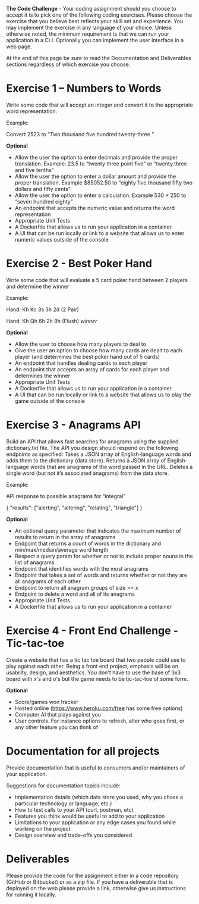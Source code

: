 
 
**The Code Challenge** - Your coding assignment should you choose to accept it is to pick one of the following coding exercises. Please choose the exercise that you believe best reflects your skill set and experience. You may implement the exercise in any language of your choice. Unless otherwise noted, the minimum requirement is that we can run your application in a CLI. Optionally you can implement the user interface in a web page. 

At the end of this page be sure to read the Documentation and Deliverables sections regardless of which exercise you choose.

Exercise 1 – Numbers to Words
===================
Write some code that will accept an integer and convert it to the appropriate word representation.

Example:

Convert 2523 to "Two thousand five hundred twenty-three "

**Optional**
- Allow the user the option to enter decimals and provide the proper translation. Example: 23.5 to “twenty three point five” or “twenty three and five tenths”
- Allow the user the option to enter a dollar amount and provide the proper translation. Example $85052.50 to “eighty five thousand fifty two dollars and fifty cents”
- Allow the user the option to enter a calculation. Example 530 + 250 to “seven hundred eighty”
- An endpoint that accepts the numeric value and returns the word representation
- Appropriate Unit Tests
- A Dockerfile that allows us to run your application in a container
- A UI that can be run locally or link to a website that allows us to enter numeric values outside of the console


Exercise 2 - Best Poker Hand
===================

Write some code that will evaluate a 5 card poker hand between 2 players and determine the winner

Example:

Hand: Kh Kc 3s 3h 2d (2 Pair)

Hand: Kh Qh 6h 2h 9h (Flush) *winner*

**Optional**
- Allow the user to choose how many players to deal to
- Give the user an option to choose how many cards are dealt to each player (and determines the best poker hand out of 5 cards)
- An endpoint that handles dealing cards to each player
- An endpoint that accepts an array of cards for each player and determines the winner 
- Appropriate Unit Tests
- A Dockerfile that allows us to run your application in a container
- A UI that can be run locally or link to a website that allows us to play the game outside of the console


Exercise 3 - Anagrams API
===================

Build an API that allows fast searches for anagrams using the supplied dictionary.txt file. The API you design should respond on the following endpoints as specified:
Takes a JSON array of English-language words and adds them to the dictionary (data store).
Returns a JSON array of English-language words that are anagrams of the word passed in the URL. 
Deletes a single word (but not it’s associated anagrams) from the data store.

Example:

API response to possible anagrams for “integral”

{ "results": ["alerting", "altering", "relating", "triangle"] }

**Optional**
- An optional query parameter that indicates the maximum number of results to return in the array of anagrams
- Endpoint that returns a count of words in the dictionary and min/max/median/average word length
- Respect a query param for whether or not to include proper nouns in the list of anagrams
- Endpoint that identifies words with the most anagrams
- Endpoint that takes a set of words and returns whether or not they are all anagrams of each other
- Endpoint to return all anagram groups of size >= x
- Endpoint to delete a word and all of its anagrams
- Appropriate Unit Tests
- A Dockerfile that allows us to run your application in a container



Exercise 4 - Front End Challenge - Tic-tac-toe
===================

Create a website that has a tic tac toe board that two people could use to play against each other. Being a front end project, emphasis will be on usability, design, and aesthetics. You don't have to use the base of 3x3 board with x's and o's but the game needs to be tic-tac-toe of some form.

**Optional**
- Score/games won tracker
- Hosted online (https://www.heroku.com/free has some free options)
- Computer AI that plays against you
- User controls. For instance options to refresh, alter who goes first, or any other feature you can think of


Documentation for all projects
===================
Provide documentation that is useful to consumers and/or maintainers of your application.

Suggestions for documentation topics include:
- Implementation details (which data store you used, why you chose a particular technology or language, etc.)
- How to test calls to your API (curl, postman, etc)
- Features you think would be useful to add to your application
- Limitations to your application or any edge cases you found while working on the project
- Design overview and trade-offs you considered


Deliverables
===================
Please provide the code for the assignment either in a code repository (GitHub or Bitbucket) or as a zip file. If you have a deliverable that is deployed on the web please provide a link, otherwise give us instructions for running it locally.
